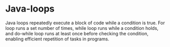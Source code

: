 # Java-loops
Java loops repeatedly execute a block of code while a condition is true. For loop runs a set number of times, while loop runs while a condition holds, and do-while loop runs at least once before checking the condition, enabling efficient repetition of tasks in programs.
